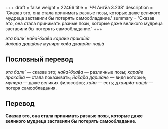 +++
draft = false
weight = 22466
title = 'ЧЧ Антйа 3.238'
description = 'Сказав это, она стала принимать разные позы, которые даже великого мудреца заставили бы потерять самообладание.'
summary = 'Сказав это, она стала принимать разные позы, которые даже великого мудреца заставили бы потерять самообладание.'
+++

_эта бали’ на̄на̄-бха̄ва карайе прака̄ш́а  
йа̄ха̄ра дарш́ане мунира хайа дхаирйа-на̄ш́а_

## Пословный перевод

_эта_ _бали’_ — сказав это; _на̄на̄_\-_бха̄ва_ — различные позы; _карайе_ _прака̄ш́а_ — стала показывать; _йа̄ха̄ра_ _дарш́ане_ — видя которые; _мунира_ — даже великих философов; _хайа_ — есть; _дхаирйа_\-_на̄ш́а_ — потеря самообладания.

## Перевод

**Сказав это, она стала принимать разные позы, которые даже великого мудреца заставили бы потерять самообладание.**
